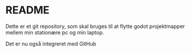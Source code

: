 # README

Dette er et git repository, som skal bruges til at flytte godot projektmapper mellem min stationære pc og min laptop.

Det er nu også integreret med GitHub
